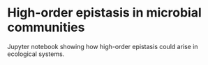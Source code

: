 # High-order epistasis in microbial communities

Jupyter notebook showing how high-order epistasis could arise in ecological systems. 

